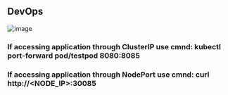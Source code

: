 ## DevOps

![image](https://github.com/abhinavyadav2020/resource-monitoring-app/assets/65406693/9e824169-e499-4c01-b15b-afad600a12eb)

### If accessing application through ClusterIP use cmnd: kubectl port-forward pod/testpod 8080:8085
### If accessing application through NodePort use cmnd: curl http://<NODE_IP>:30085


